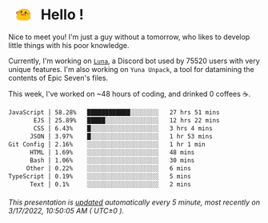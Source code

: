 <h1>   <img src="./spoink.gif" style="vertical-align:middle;" width="30px">   Hello ! </h1>

Nice to meet you! I'm just a guy without a tomorrow, who likes to develop little things with his poor knowledge.

Currently, I'm working on <a href='https://github.com/Asgarrrr/Luna'>`Luna`</a>, a Discord bot used by 75520 users with very unique features. I'm also working on `Yuna Unpack`, a tool for datamining the contents of Epic Seven's files.

This week, I've worked on ~48 hours of coding, and drinked 0 coffees ☕.

```
JavaScript │ 58.28%   ████████████░░░░░░░░   27 hrs 51 mins
       EJS │ 25.89%   █████░░░░░░░░░░░░░░░   12 hrs 22 mins
       CSS │ 6.43%    █░░░░░░░░░░░░░░░░░░░   3 hrs 4 mins
      JSON │ 3.97%    █░░░░░░░░░░░░░░░░░░░   1 hr 53 mins
Git Config │ 2.16%    ░░░░░░░░░░░░░░░░░░░░   1 hr 1 min
      HTML │ 1.69%    ░░░░░░░░░░░░░░░░░░░░   48 mins
      Bash │ 1.06%    ░░░░░░░░░░░░░░░░░░░░   30 mins
     Other │ 0.22%    ░░░░░░░░░░░░░░░░░░░░   6 mins
TypeScript │ 0.19%    ░░░░░░░░░░░░░░░░░░░░   5 mins
      Text │ 0.1%     ░░░░░░░░░░░░░░░░░░░░   2 mins
```

###### This presentation is [updated](https://github.com/Asgarrrr) automatically every 5 minute, most recently on 3/17/2022, 10:50:05 AM ( UTC±0 ).